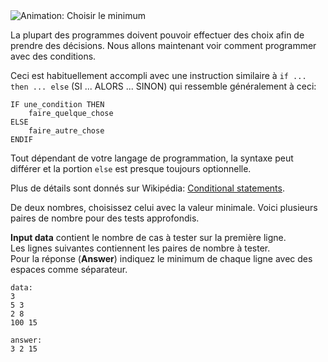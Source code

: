 <div class="text-center">
	<img src="https://codeabbey.github.io/data/min_of_two.gif" alt="Animation: Choisir le minimum"/>
</div>

La plupart des programmes doivent pouvoir effectuer des choix afin de prendre des décisions.
Nous allons maintenant voir comment programmer avec des conditions.

Ceci est habituellement accompli avec une instruction similaire à `if ... then ... else` (SI ... ALORS ... SINON) 
qui ressemble généralement à ceci:

    IF une_condition THEN
        faire_quelque_chose
    ELSE
        faire_autre_chose
    ENDIF

Tout dépendant de votre langage de programmation, la syntaxe peut différer et la portion `else` est presque
toujours optionnelle.

Plus de détails sont donnés sur Wikipédia: [Conditional statements][cond].

[cond]: http://fr.wikipedia.org/wiki/Instruction_conditionnelle_(programmation)

De deux nombres, choisissez celui avec la valeur minimale. Voici plusieurs paires de nombre pour des tests approfondis.

**Input data** contient le nombre de cas à tester sur la première ligne.  
Les lignes suivantes contiennent les paires de nombre à tester.  
Pour la réponse (**Answer**) indiquez le minimum de chaque ligne avec des espaces comme séparateur.

    data:
    3
    5 3
    2 8
    100 15
    
    answer:
    3 2 15
